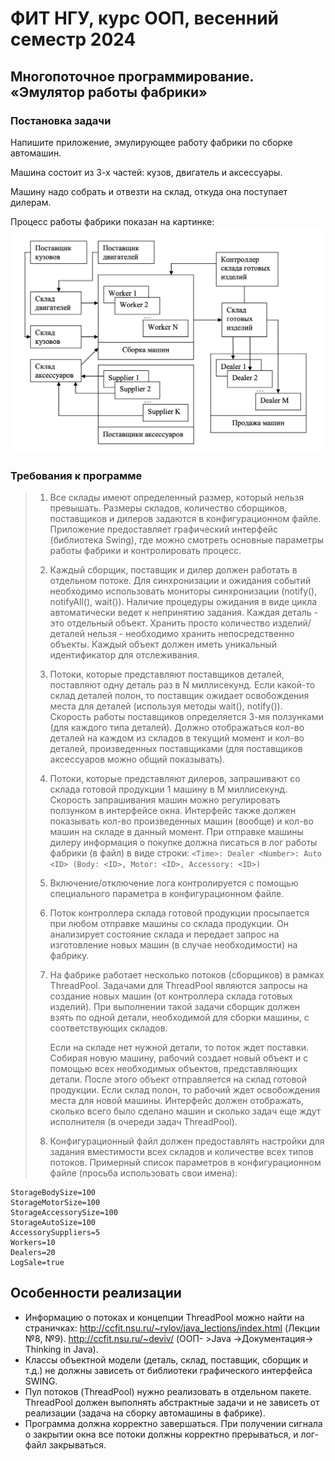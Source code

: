 # ФИТ НГУ, курс ООП, весенний семестр 2024

## Многопоточное программирование. «Эмулятор работы фабрики»

### Постановка задачи

Напишите приложение, эмулирующее работу фабрики по сборке автомашин.

Машина состоит из 3-х частей: кузов, двигатель и аксессуары.

Машину надо собрать и отвезти на склад, откуда она поступает дилерам.

Процесс работы фабрики показан на картинке:
![Schema](./factory.png)

### Требования к программе

> 1. Все склады имеют определенный размер, который нельзя превышать.
>    Размеры складов, количество сборщиков, поставщиков и дилеров задаются в конфигурационном файле.
>    Приложение предоставляет графический интерфейс (библиотека Swing), где можно смотреть основные параметры работы фабрики и контролировать процесс.
> 2. Каждый сборщик, поставщик и дилер должен работать в отдельном потоке.
>    Для синхронизации и ожидания событий необходимо использовать мониторы синхронизации (notify(), notifyAll(), wait()).
>    Наличие процедуры ожидания в виде цикла автоматически ведет к непринятию задания.
>    Каждая деталь - это отдельный объект.
>    Хранить просто количество изделий/деталей нельзя - необходимо хранить непосредственно объекты.
>    Каждый объект должен иметь уникальный идентификатор для отслеживания.
> 3. Потоки, которые представляют поставщиков деталей, поставляют одну деталь раз в N миллисекунд.
>    Если какой-то склад деталей полон, то поставщик ожидает освобождения места для деталей (используя методы wait(), notify()).
>    Скорость работы поставщиков определяется 3-мя ползунками (для каждого типа деталей).
>    Должно отображаться кол-во деталей на каждом из складов в текущий момент и кол-во деталей, произведенных поставщиками (для поставщиков аксессуаров можно общий показывать).
> 4. Потоки, которые представляют дилеров, запрашивают со склада готовой продукции 1 машину в M миллисекунд.
>    Скорость запрашивания машин можно регулировать ползунком в интерфейсе окна.
>    Интерфейс также должен показывать кол-во произведенных машин (вообще) и кол-во машин на складе в данный момент.
>    При отправке машины дилеру информация о покупке должна писаться в лог работы фабрики (в файл) в виде строки:
>    `<Time>: Dealer <Number>: Auto <ID> (Body: <ID>, Motor: <ID>, Accessory: <ID>)`
> 5. Включение/отключение лога контролируется с помощью специального параметра в конфигурационном файле.
> 6. Поток контроллера склада готовой продукции просыпается при любом отправке машины со склада продукции.
>    Он анализирует состояние склада и передает запрос на изготовление новых машин (в случае необходимости) на фабрику.
> 7. На фабрике работает несколько потоков (сборщиков) в рамках ThreadPool.
>    Задачами для ThreadPool являются запросы на создание новых машин (от контроллера склада готовых изделий).
>    При выполнении такой задачи сборщик должен взять по одной детали, необходимой для сборки машины, с соответствующих складов.
> 
>    Если на складе нет нужной детали, то поток ждет поставки.
>    Собирая новую машину, рабочий создает новый объект и с помощью всех необходимых объектов, представляющих детали.
>    После этого объект отправляется на склад готовой продукции.
>    Если склад полон, то рабочий ждет освобождения места для новой машины.
>    Интерфейс должен отображать, сколько всего было сделано машин и сколько задач еще ждут исполнителя (в очереди задач ThreadPool).
> 
> 8. Конфигурационный файл должен предоставлять настройки для задания вместимости всех складов и количестве всех типов потоков.
>    Примерный список параметров в конфигурационном файле (просьба использовать свои имена):

   ```plain
   StorageBodySize=100
   StorageMotorSize=100
   StorageAccessorySize=100
   StorageAutoSize=100
   AccessorySuppliers=5
   Workers=10
   Dealers=20
   LogSale=true
   ```

## Особенности реализации

- Информацию о потоках и концепции ThreadPool можно найти на страничках:
  http://ccfit.nsu.ru/~rylov/java_lections/index.html (Лекции №8, №9).
  http://ccfit.nsu.ru/~deviv/ (ООП- >Java ->Документация-> Thinking in Java).
- Классы объектной модели (деталь, склад, поставщик, сборщик и т.д.) не должны зависеть от библиотеки графического интерфейса SWING.
- Пул потоков (ThreadPool) нужно реализовать в отдельном пакете. ThreadPool должен выполнять абстрактные задачи и не зависеть от реализации (задача на сборку автомашины в фабрике).
- Программа должна корректно завершаться. При получении сигнала о закрытии окна все потоки должны корректно прерываться, и лог-файл закрываться.

